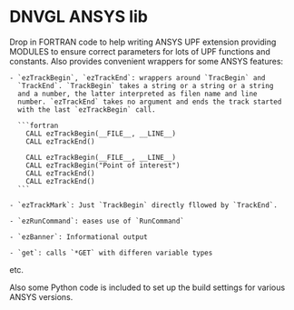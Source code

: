 DNVGL ANSYS lib
===============

Drop in FORTRAN code to help writing ANSYS UPF extension providing
MODULES to ensure correct parameters for lots of UPF functions and
constants. Also provides convenient wrappers for some ANSYS features:

    - `ezTrackBegin`, `ezTrackEnd`: wrappers around `TracBegin` and
      `TrackEnd`. `TrackBegin` takes a string or a string or a string
      and a number, the latter interpreted as filen name and line
      number. `ezTrackEnd` takes no argument and ends the track started
      with the last `ezTrackBegin` call.

      ```fortran
        CALL ezTrackBegin(__FILE__, __LINE__)
        CALL ezTrackEnd()

        CALL ezTrackBegin(__FILE__, __LINE__)
        CALL ezTrackBegin("Point of interest")
        CALL ezTrackEnd()
        CALL ezTrackEnd()
      ```

    - `ezTrackMark`: Just `TrackBegin` directly fllowed by `TrackEnd`.

    - `ezRunCommand`: eases use of `RunCommand`

    - `ezBanner`: Informational output

    - `get`: calls `*GET` with differen variable types

etc.

Also some Python code is included to set up the build settings for
various ANSYS versions.
